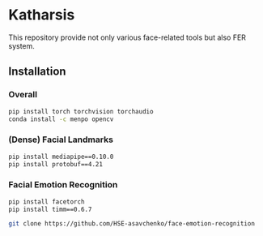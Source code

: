 # Katharsis

This repository provide not only various face-related tools but also FER system.



Installation
---

### Overall
```bash
pip install torch torchvision torchaudio
conda install -c menpo opencv
```

### (Dense) Facial Landmarks
```bash
pip install mediapipe==0.10.0
pip install protobuf==4.21
```
### Facial Emotion Recognition
```bash
pip install facetorch
pip install timm==0.6.7
```

```bash
git clone https://github.com/HSE-asavchenko/face-emotion-recognition
```
